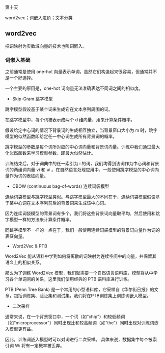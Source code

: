 第十天

word2vec；词嵌入进阶；文本分类

## word2vec

把词映射为实数域向量的技术也叫词嵌入。

### 词嵌入基础

之前通常是使用 one-hot 向量表示单词，虽然它们构造起来很容易，但通常并不是一个好选择。

一个主要的原因是，one-hot 词向量无法准确表达不同词之间的相似度。

* Skip-Gram 跳字模型

跳字模型假设基于某个词来生成它在文本序列周围的词。

在跳字模型中，每个词被表示成两个 d 维向量，用来计算条件概率。

假设给定中心词的情况下背景词的生成相互独立，当背景窗口大小为 m 时，跳字模型的似然函数即给定任一中心词生成所有背景词的概率。

跳字模型的参数是每个词所对应的中心词向量和背景词向量。训练中我们通过最大化似然函数来学习模型参数，即最大似然估计。

训练结束后，对于词典中的任一索引为 i 的词，我们均得到该词作为中心词和背景词的两组词向量 vi 和 ui 。在自然语言处理应用中，一般使用跳字模型的中心词向量作为词的表征向量。

* CBOW (continuous bag-of-words) 连续词袋模型

连续词袋模型与跳字模型类似。与跳字模型最大的不同在于，连续词袋模型假设基于某中心词在文本序列前后的背景词来生成该中心词。

因为连续词袋模型的背景词有多个，我们将这些背景词向量取平均，然后使用和跳字模型一样的方法来计算条件概率。

同跳字模型不一样的一点在于，我们一般使用连续词袋模型的背景词向量作为词的表征向量。

* Word2Vec & PTB

Word2Vec 能从语料中学到如何将离散的词映射为连续空间中的向量，并保留其语义上的相似关系。

那么为了训练 Word2Vec 模型，我们就需要一个自然语言语料库，模型将从中学习各个单词间的关系，这里我们使用经典的 PTB 语料库进行训练。

PTB (Penn Tree Bank) 是一个常用的小型语料库，它采样自《华尔街日报》的文章，包括训练集、验证集和测试集。我们将在PTB训练集上训练词嵌入模型。

* 二次采样

通常来说，在一个背景窗口中，一个词（如“chip”）和较低频词（如“microprocessor”）同时出现比和较高频词（如“the”）同时出现对训练词嵌入模型更有益。

因此，训练词嵌入模型时可以对词进行二次采样。 具体来说，数据集中每个被索引词 Wi 将有一定概率被丢弃。
